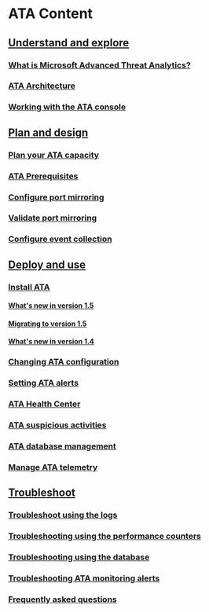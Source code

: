 # ATA Content
## [Understand and explore](ata-understand-and-explore.md)
### [What is Microsoft Advanced Threat Analytics?](what-is-ata.md)
### [ATA Architecture](ata-architecture.md)
### [Working with the ATA console](working-with-ata-console.md)
## [Plan and design](ata-plan-and-design.md)
### [Plan your ATA capacity](ata-capacity-planning.md)
### [ATA Prerequisites](ata-prerequisites.md)
### [Configure port mirroring](configure-port-mirroring.md)
### [Validate port mirroring](validate-port-mirroring.md)
### [Configure event collection](configure-event-collection.md)
## [Deploy and use](ata-deployment-guide.md)
### [Install ATA](install-ata.md)
#### [What's new in version 1.5](whats-new-version-1.5.md)
#### [Migrating to version 1.5](ata-update-1.5-migration-guide.md)
#### [What's new in version 1.4](whats-new-version-1.4.md)
### [Changing ATA configuration](modifying-ata-configuration.md)
### [Setting ATA alerts](setting-ata-alerts.md)
### [ATA Health Center](ata-health-center.md)
### [ATA suspicious activities](working-with-suspicious-activities.md)
### [ATA database management](ata-database-management.md)
### [Manage ATA telemetry](manage-telemetry-settings.md)
## [Troubleshoot](ata-troubleshooting.md)
### [Troubleshoot using the logs](troubleshooting-ata-using-logs.md)
### [Troubleshooting using the performance counters](troubleshooting-ata-using-perf-counters.md)
### [Troubleshooting using the database](troubleshooting-ata-using-the-ata-database.md)
### [Troubleshooting ATA monitoring alerts](troubleshooting-ata-monitoring-alerts.md)
### [Frequently asked questions](ata-technical-faq.md)
